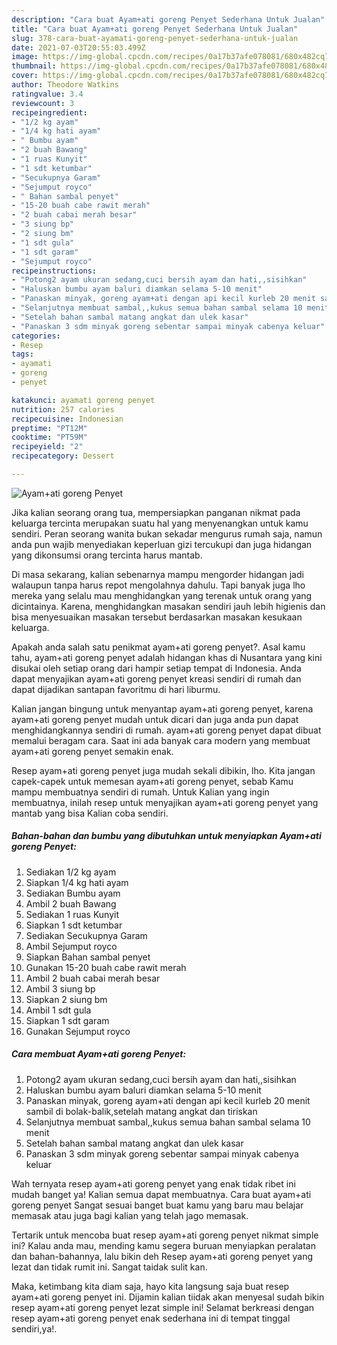 ```yaml
---
description: "Cara buat Ayam+ati goreng Penyet Sederhana Untuk Jualan"
title: "Cara buat Ayam+ati goreng Penyet Sederhana Untuk Jualan"
slug: 378-cara-buat-ayamati-goreng-penyet-sederhana-untuk-jualan
date: 2021-07-03T20:55:03.499Z
image: https://img-global.cpcdn.com/recipes/0a17b37afe078081/680x482cq70/ayamati-goreng-penyet-foto-resep-utama.jpg
thumbnail: https://img-global.cpcdn.com/recipes/0a17b37afe078081/680x482cq70/ayamati-goreng-penyet-foto-resep-utama.jpg
cover: https://img-global.cpcdn.com/recipes/0a17b37afe078081/680x482cq70/ayamati-goreng-penyet-foto-resep-utama.jpg
author: Theodore Watkins
ratingvalue: 3.4
reviewcount: 3
recipeingredient:
- "1/2 kg ayam"
- "1/4 kg hati ayam"
- " Bumbu ayam"
- "2 buah Bawang"
- "1 ruas Kunyit"
- "1 sdt ketumbar"
- "Secukupnya Garam"
- "Sejumput royco"
- " Bahan sambal penyet"
- "15-20 buah cabe rawit merah"
- "2 buah cabai merah besar"
- "3 siung bp"
- "2 siung bm"
- "1 sdt gula"
- "1 sdt garam"
- "Sejumput royco"
recipeinstructions:
- "Potong2 ayam ukuran sedang,cuci bersih ayam dan hati,,sisihkan"
- "Haluskan bumbu ayam baluri diamkan selama 5-10 menit"
- "Panaskan minyak, goreng ayam+ati dengan api kecil kurleb 20 menit sambil di bolak-balik,setelah matang angkat dan tiriskan"
- "Selanjutnya membuat sambal,,kukus semua bahan sambal selama 10 menit"
- "Setelah bahan sambal matang angkat dan ulek kasar"
- "Panaskan 3 sdm minyak goreng sebentar sampai minyak cabenya keluar"
categories:
- Resep
tags:
- ayamati
- goreng
- penyet

katakunci: ayamati goreng penyet 
nutrition: 257 calories
recipecuisine: Indonesian
preptime: "PT12M"
cooktime: "PT59M"
recipeyield: "2"
recipecategory: Dessert

---
```



![Ayam+ati goreng Penyet](https://img-global.cpcdn.com/recipes/0a17b37afe078081/680x482cq70/ayamati-goreng-penyet-foto-resep-utama.jpg)

Jika kalian seorang orang tua, mempersiapkan panganan nikmat pada keluarga tercinta merupakan suatu hal yang menyenangkan untuk kamu sendiri. Peran seorang  wanita bukan sekadar mengurus rumah saja, namun anda pun wajib menyediakan keperluan gizi tercukupi dan juga hidangan yang dikonsumsi orang tercinta harus mantab.

Di masa  sekarang, kalian sebenarnya mampu mengorder hidangan jadi walaupun tanpa harus repot mengolahnya dahulu. Tapi banyak juga lho mereka yang selalu mau menghidangkan yang terenak untuk orang yang dicintainya. Karena, menghidangkan masakan sendiri jauh lebih higienis dan bisa menyesuaikan masakan tersebut berdasarkan masakan kesukaan keluarga. 



Apakah anda salah satu penikmat ayam+ati goreng penyet?. Asal kamu tahu, ayam+ati goreng penyet adalah hidangan khas di Nusantara yang kini disukai oleh setiap orang dari hampir setiap tempat di Indonesia. Anda dapat menyajikan ayam+ati goreng penyet kreasi sendiri di rumah dan dapat dijadikan santapan favoritmu di hari liburmu.

Kalian jangan bingung untuk menyantap ayam+ati goreng penyet, karena ayam+ati goreng penyet mudah untuk dicari dan juga anda pun dapat menghidangkannya sendiri di rumah. ayam+ati goreng penyet dapat dibuat memalui beragam cara. Saat ini ada banyak cara modern yang membuat ayam+ati goreng penyet semakin enak.

Resep ayam+ati goreng penyet juga mudah sekali dibikin, lho. Kita jangan capek-capek untuk memesan ayam+ati goreng penyet, sebab Kamu mampu membuatnya sendiri di rumah. Untuk Kalian yang ingin membuatnya, inilah resep untuk menyajikan ayam+ati goreng penyet yang mantab yang bisa Kalian coba sendiri.

<!--inarticleads1-->

##### Bahan-bahan dan bumbu yang dibutuhkan untuk menyiapkan Ayam+ati goreng Penyet:

1. Sediakan 1/2 kg ayam
1. Siapkan 1/4 kg hati ayam
1. Sediakan  Bumbu ayam
1. Ambil 2 buah Bawang
1. Sediakan 1 ruas Kunyit
1. Siapkan 1 sdt ketumbar
1. Sediakan Secukupnya Garam
1. Ambil Sejumput royco
1. Siapkan  Bahan sambal penyet
1. Gunakan 15-20 buah cabe rawit merah
1. Ambil 2 buah cabai merah besar
1. Ambil 3 siung bp
1. Siapkan 2 siung bm
1. Ambil 1 sdt gula
1. Siapkan 1 sdt garam
1. Gunakan Sejumput royco




<!--inarticleads2-->

##### Cara membuat Ayam+ati goreng Penyet:

1. Potong2 ayam ukuran sedang,cuci bersih ayam dan hati,,sisihkan
1. Haluskan bumbu ayam baluri diamkan selama 5-10 menit
1. Panaskan minyak, goreng ayam+ati dengan api kecil kurleb 20 menit sambil di bolak-balik,setelah matang angkat dan tiriskan
1. Selanjutnya membuat sambal,,kukus semua bahan sambal selama 10 menit
1. Setelah bahan sambal matang angkat dan ulek kasar
1. Panaskan 3 sdm minyak goreng sebentar sampai minyak cabenya keluar




Wah ternyata resep ayam+ati goreng penyet yang enak tidak ribet ini mudah banget ya! Kalian semua dapat membuatnya. Cara buat ayam+ati goreng penyet Sangat sesuai banget buat kamu yang baru mau belajar memasak atau juga bagi kalian yang telah jago memasak.

Tertarik untuk mencoba buat resep ayam+ati goreng penyet nikmat simple ini? Kalau anda mau, mending kamu segera buruan menyiapkan peralatan dan bahan-bahannya, lalu bikin deh Resep ayam+ati goreng penyet yang lezat dan tidak rumit ini. Sangat taidak sulit kan. 

Maka, ketimbang kita diam saja, hayo kita langsung saja buat resep ayam+ati goreng penyet ini. Dijamin kalian tiidak akan menyesal sudah bikin resep ayam+ati goreng penyet lezat simple ini! Selamat berkreasi dengan resep ayam+ati goreng penyet enak sederhana ini di tempat tinggal sendiri,ya!.

